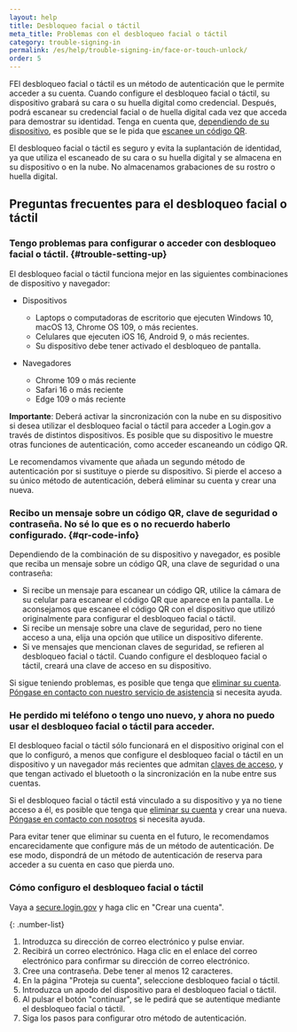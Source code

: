 ```yaml
---
layout: help
title: Desbloqueo facial o táctil
meta_title: Problemas con el desbloqueo facial o táctil
category: trouble-signing-in
permalink: /es/help/trouble-signing-in/face-or-touch-unlock/
order: 5
---
```


FEl desbloqueo facial o táctil es un método de autenticación que le permite acceder a su cuenta. Cuando configure el desbloqueo facial o táctil, su dispositivo grabará su cara o su huella digital como credencial. Después, podrá escanear su credencial facial o de huella digital cada vez que acceda para demostrar su identidad. Tenga en cuenta que, [dependiendo de su dispositivo](#trouble-setting-up), es posible que se le pida que [escanee un código QR](#qr-code-info).

El desbloqueo facial o táctil es seguro y evita la suplantación de identidad, ya que utiliza el escaneado de su cara o su huella digital y se almacena en su dispositivo o en la nube. No almacenamos grabaciones de su rostro o huella digital.

## Preguntas frecuentes para el desbloqueo facial o táctil

### Tengo problemas para configurar o acceder con desbloqueo facial o táctil. {#trouble-setting-up}

El desbloqueo facial o táctil funciona mejor en las siguientes combinaciones de dispositivo y navegador:

* Dispositivos
    * Laptops o computadoras de escritorio que ejecuten Windows 10, macOS 13, Chrome OS 109, o más recientes.
    * Celulares que ejecuten iOS 16, Android 9, o más recientes.
    * Su dispositivo debe tener activado el desbloqueo de pantalla.

* Navegadores
    * Chrome 109 o más reciente
    * Safari 16 o más reciente
    * Edge 109 o más reciente

**Importante**: Deberá activar la sincronización con la nube en su dispositivo si desea utilizar el desbloqueo facial o táctil para acceder a Login.gov a través de distintos dispositivos. Es posible que su dispositivo le muestre otras funciones de autenticación, como acceder escaneando un código QR.

Le recomendamos vivamente que añada un segundo método de autenticación por si sustituye o pierde su dispositivo. Si pierde el acceso a su único método de autenticación, deberá eliminar su cuenta y crear una nueva.

### Recibo un mensaje sobre un código QR, clave de seguridad o contraseña. No sé lo que es o no recuerdo haberlo configurado. {#qr-code-info}
Dependiendo de la combinación de su dispositivo y navegador, es posible que reciba un mensaje sobre un código QR, una clave de seguridad o una contraseña:

* Si recibe un mensaje para escanear un código QR, utilice la cámara de su celular para escanear el código QR que aparece en la pantalla. Le aconsejamos que escanee el código QR con el dispositivo que utilizó originalmente para configurar el desbloqueo facial o táctil.
* Si recibe un mensaje sobre una clave de seguridad, pero no tiene acceso a una, elija una opción que utilice un dispositivo diferente.
* Si ve mensajes que mencionan claves de seguridad, se refieren al desbloqueo facial o táctil. Cuando configure el desbloqueo facial o táctil, creará una clave de acceso en su dispositivo.

Si sigue teniendo problemas, es posible que tenga que [eliminar su cuenta](/es/help/manage-your-account/delete-your-account/). [Póngase en contacto con nuestro servicio de asistencia](/es/contact/) si necesita ayuda.

### He perdido mi teléfono o tengo uno nuevo, y ahora no puedo usar el desbloqueo facial o táctil para acceder.

El desbloqueo facial o táctil sólo funcionará en el dispositivo original con el que lo configuró, a menos que configure el desbloqueo facial o táctil en un dispositivo y un navegador más recientes que admitan [claves de acceso](https://fidoalliance.org/passkeys/), y que tengan activado el bluetooth o la sincronización en la nube entre sus cuentas.

Si el desbloqueo facial o táctil está vinculado a su dispositivo y ya no tiene acceso a él, es posible que tenga que [eliminar su cuenta](/es/help/manage-your-account/delete-your-account/) y crear una nueva. [Póngase en contacto con nosotros](/es/contact/) si necesita ayuda.

Para evitar tener que eliminar su cuenta en el futuro, le recomendamos encarecidamente que configure más de un método de autenticación. De ese modo, dispondrá de un método de autenticación de reserva para acceder a su cuenta en caso que pierda uno.

### Cómo configuro el desbloqueo facial o táctil 

Vaya a [secure.login.gov](https://secure.login.gov/es) y haga clic en "Crear una cuenta".

{: .number-list}
1. Introduzca su dirección de correo electrónico y pulse enviar.
2. Recibirá un correo electrónico. Haga clic en el enlace del correo electrónico para conﬁrmar su dirección de correo electrónico.
3. Cree una contraseña. Debe tener al menos 12 caracteres.
4. En la página "Proteja su cuenta", seleccione desbloqueo facial o táctil.
5. Introduzca un apodo del dispositivo para el desbloqueo facial o táctil.
6. Al pulsar el botón "continuar", se le pedirá que se autentique mediante el desbloqueo facial o táctil.
7. Siga los pasos para configurar otro método de autenticación.
